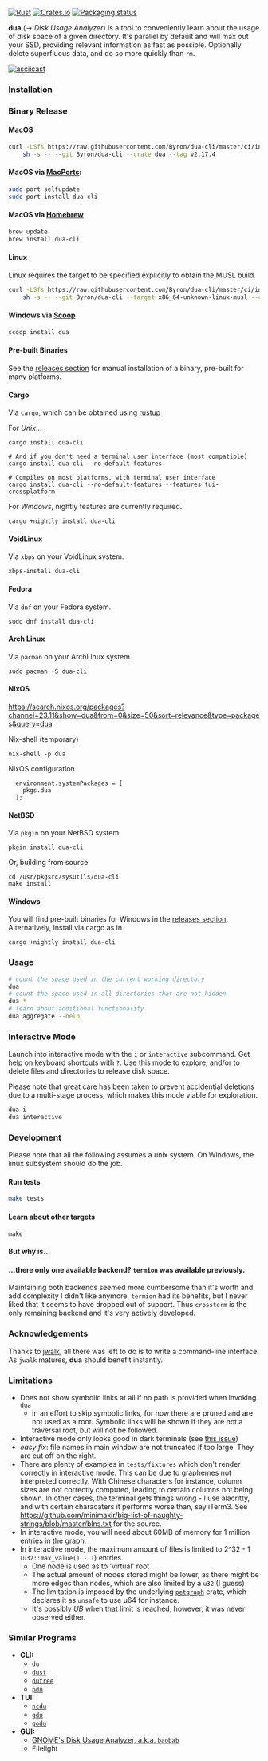 [![Rust](https://github.com/Byron/dua-cli/workflows/Rust/badge.svg)](https://github.com/byron/dua-cli/actions)
[![Crates.io](https://img.shields.io/crates/v/dua-cli.svg)](https://crates.io/crates/dua-cli)
[![Packaging status](https://repology.org/badge/tiny-repos/dua-cli.svg)](https://repology.org/project/dua-cli/badges)

**dua** (-> _Disk Usage Analyzer_) is a tool to conveniently learn about the usage of disk space of a given directory. It's parallel by default and will max out your SSD, providing relevant information as fast as possible. Optionally delete superfluous data, and do so more quickly than `rm`.

[![asciicast](https://asciinema.org/a/kDnXUOeqBxZVMoWuFNqzfpeey.svg)](https://asciinema.org/a/kDnXUOeqBxZVMoWuFNqzfpeey)

### Installation

### Binary Release 

#### MacOS

```sh
curl -LSfs https://raw.githubusercontent.com/Byron/dua-cli/master/ci/install.sh | \
    sh -s -- --git Byron/dua-cli --crate dua --tag v2.17.4
```

#### MacOS via [MacPorts](https://www.macports.org):
```sh
sudo port selfupdate
sudo port install dua-cli
```

#### MacOS via [Homebrew](https://brew.sh)
```sh
brew update
brew install dua-cli
```

#### Linux

Linux requires the target to be specified explicitly to obtain the MUSL build.

```sh
curl -LSfs https://raw.githubusercontent.com/Byron/dua-cli/master/ci/install.sh | \
    sh -s -- --git Byron/dua-cli --target x86_64-unknown-linux-musl --crate dua --tag v2.17.4
```

#### Windows via [Scoop](https://scoop.sh/)
```sh
scoop install dua
```

#### Pre-built Binaries

See the [releases section][releases] for manual installation of a binary, pre-built for many platforms.

[releases]: https://github.com/Byron/dua-cli/releases

#### Cargo
Via `cargo`, which can be obtained using [rustup][rustup]

For _Unix_…
```
cargo install dua-cli

# And if you don't need a terminal user interface (most compatible)
cargo install dua-cli --no-default-features

# Compiles on most platforms, with terminal user interface
cargo install dua-cli --no-default-features --features tui-crossplatform
```

For _Windows_, nightly features are currently required.
```
cargo +nightly install dua-cli
```

#### VoidLinux
Via `xbps` on your VoidLinux system.

```
xbps-install dua-cli
```

#### Fedora
Via `dnf` on your Fedora system.

```
sudo dnf install dua-cli
```

#### Arch Linux
Via `pacman` on your ArchLinux system.

```
sudo pacman -S dua-cli
```

#### NixOS
https://search.nixos.org/packages?channel=23.11&show=dua&from=0&size=50&sort=relevance&type=packages&query=dua

Nix-shell (temporary)

```
nix-shell -p dua
```

NixOS configuration

```
  environment.systemPackages = [
    pkgs.dua
  ];
```

#### NetBSD
Via `pkgin` on your NetBSD system.

```
pkgin install dua-cli
```

Or, building from source

```
cd /usr/pkgsrc/sysutils/dua-cli
make install
```

#### Windows

You will find pre-built binaries for Windows in the [releases section][releases].
Alternatively, install via cargo as in

```
cargo +nightly install dua-cli
```

### Usage

```bash
# count the space used in the current working directory
dua
# count the space used in all directories that are not hidden
dua *
# learn about additional functionality
dua aggregate --help
```

### Interactive Mode

Launch into interactive mode with the `i` or `interactive` subcommand. Get help on keyboard
shortcuts with `?`.
Use this mode to explore, and/or to delete files and directories to release disk space.

Please note that great care has been taken to prevent accidential deletions due to a multi-stage
process, which makes this mode viable for exploration.

```bash
dua i
dua interactive
```

### Development

Please note that all the following assumes a unix system. On Windows, the linux subsystem should do the job.

#### Run tests

```bash
make tests
```

#### Learn about other targets

```
make
```

#### But why is…

#### …there only one available backend? `termion` was available previously.

Maintaining both backends seemed more cumbersome than it's worth and add complexity I didn't like anymore. `termion` had its benefits,
but I never liked that it seems to have dropped out of support.
Thus `crossterm` is the only remaining backend and it's very actively developed.

### Acknowledgements

Thanks to [jwalk][jwalk], all there was left to do is to write a command-line interface. As `jwalk` matures, **dua** should benefit instantly.

### Limitations

* Does not show symbolic links at all if no path is provided when invoking `dua`
  * in an effort to skip symbolic links, for now there are pruned and are not used as a root. Symbolic links will be shown if they
    are not a traversal root, but will not be followed.
* Interactive mode only looks good in dark terminals (see [this issue](https://github.com/Byron/dua-cli/issues/13))
* _easy fix_: file names in main window are not truncated if too large. They are cut off on the right.
* There are plenty of examples in `tests/fixtures` which don't render correctly in interactive mode.
  This can be due to graphemes not interpreted correctly. With Chinese characters for instance,
  column sizes are not correctly computed, leading to certain columns not being shown.
  In other cases, the terminal gets things wrong - I use alacritty, and with certain characaters it
  performs worse than, say iTerm3.
  See https://github.com/minimaxir/big-list-of-naughty-strings/blob/master/blns.txt for the source.
* In interactive mode, you will need about 60MB of memory for 1 million entries in the graph.
* In interactive mode, the maximum amount of files is limited to 2^32 - 1 (`u32::max_value() - 1`) entries.
  * One node is used as to 'virtual' root
  * The actual amount of nodes stored might be lower, as there might be more edges than nodes, which are also limited by a `u32` (I guess)
  * The limitation is imposed by the underlying [`petgraph`][petgraph] crate, which declares it as `unsafe` to use u64 for instance.
  * It's possibly *UB* when that limit is reached, however, it was never observed either.

### Similar Programs 

* **CLI:**
  * `du`
  * [`dust`](https://github.com/bootandy/dust)
  * [`dutree`](https://github.com/nachoparker/dutree)
  * [`pdu`](https://github.com/KSXGitHub/parallel-disk-usage)
* **TUI:**
  * [`ncdu`](https://dev.yorhel.nl/ncdu)
  * [`gdu`](https://github.com/dundee/gdu)
  * [`godu`](https://github.com/viktomas/godu)
* **GUI:**
  * [GNOME's Disk Usage Analyzer, a.k.a. `baobab`](https://wiki.gnome.org/action/show/Apps/DiskUsageAnalyzer)
  * Filelight
  
[petgraph]: https://crates.io/crates/petgraph
[rustup]: https://rustup.rs/
[jwalk]: https://crates.io/crates/jwalk
[tui]: https://github.com/fdehau/tui-rs
